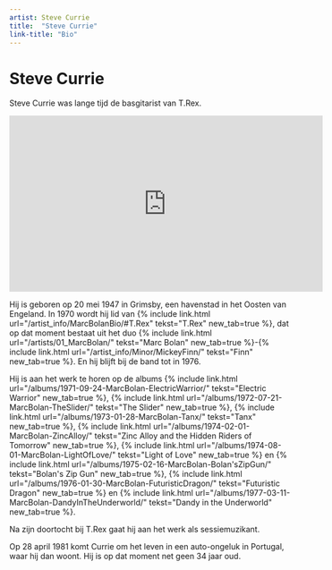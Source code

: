 ```yaml
---
artist: Steve Currie
title:  "Steve Currie"
link-title: "Bio"
---
```


# Steve Currie

<span class="lead">Steve Currie was lange tijd de basgitarist van T.Rex. </span>

<iframe width="560" height="315" src="https://www.youtube.com/embed/hbnv8-XklQI" frameborder="0" allowfullscreen></iframe>Hij is geboren op 20 mei 1947 in Grimsby, een havenstad in het Oosten van Engeland. In 1970 wordt hij lid van {% include link.html url="/artist_info/MarcBolanBio/#T.Rex" tekst="T.Rex" new_tab=true %}, dat op dat moment bestaat uit het duo {% include link.html url="/artists/01_MarcBolan/" tekst="Marc Bolan" new_tab=true %}-{% include link.html url="/artist_info/Minor/MickeyFinn/" tekst="Finn" new_tab=true %}. En hij blijft bij de band tot in 1976. Hij is aan het werk te horen op de albums {% include link.html url="/albums/1971-09-24-MarcBolan-ElectricWarrior/" tekst="Electric Warrior" new_tab=true %}, {% include link.html url="/albums/1972-07-21-MarcBolan-TheSlider/" tekst="The Slider" new_tab=true %}, {% include link.html url="/albums/1973-01-28-MarcBolan-Tanx/" tekst="Tanx" new_tab=true %}, {% include link.html url="/albums/1974-02-01-MarcBolan-ZincAlloy/" tekst="Zinc Alloy and the Hidden Riders of Tomorrow" new_tab=true %},{% include link.html url="/albums/1974-08-01-MarcBolan-LightOfLove/" tekst="Light of Love" new_tab=true %} en {% include link.html url="/albums/1975-02-16-MarcBolan-Bolan'sZipGun/" tekst="Bolan's Zip Gun" new_tab=true %}, {% include link.html url="/albums/1976-01-30-MarcBolan-FuturisticDragon/" tekst="Futuristic Dragon" new_tab=true %} en {% include link.html url="/albums/1977-03-11-MarcBolan-DandyInTheUnderworld/" tekst="Dandy in the Underworld" new_tab=true %}. Na zijn doortocht bij <span class="engels">T.Rex</span> gaat hij aan het werk als <span tooltip="Een sessiemuzikant kan worden ingehuurd door bands of producers om muziek in te spelen of mee op tournee te gaan. Hij maakt geen deel uit van de vaste bezetting van een groep.">sessiemuzikant</span>.Op 28 april 1981 komt Currie om het leven in een auto-ongeluk in Portugal, waar hij dan woont. Hij is op dat moment net geen 34 jaar oud. 
